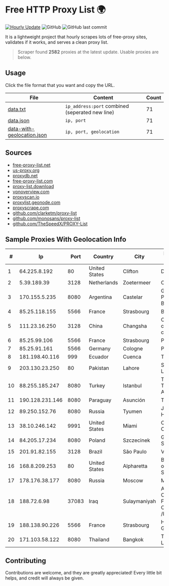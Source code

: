 
# Free HTTP Proxy List 🌍

[![Hourly Update](https://github.com/mertguvencli/http-proxy-list/actions/workflows/main.yml/badge.svg?branch=main)](https://github.com/mertguvencli/http-proxy-list/actions/workflows/main.yml)
![GitHub](https://img.shields.io/github/license/mertguvencli/http-proxy-list)
![GitHub last commit](https://img.shields.io/github/last-commit/mertguvencli/http-proxy-list)

It is a lightweight project that hourly scrapes lots of free-proxy sites, validates if it works, and serves a clean proxy list.


> Scraper found **2582** proxies at the latest update. Usable proxies are below.

## Usage

Click the file format that you want and copy the URL.


|File|Content|Count|
|----|-------|-----|
|[data.txt](https://raw.githubusercontent.com/mertguvencli/http-proxy-list/main/proxy-list/data.txt)|`ip_address:port` combined (seperated new line)|71|
|[data.json](https://raw.githubusercontent.com/mertguvencli/http-proxy-list/main/proxy-list/data.json)|`ip, port`|71|
|[data-with-geolocation.json](https://raw.githubusercontent.com/mertguvencli/http-proxy-list/main/proxy-list/data-with-geolocation.json)|`ip, port, geolocation`|71|

## Sources

* [free-proxy-list.net](https://free-proxy-list.net)
* [us-proxy.org](https://www.us-proxy.org)
* [proxydb.net](http://proxydb.net)
* [free-proxy-list.com](https://free-proxy-list.com/?page=&port=&type%5B%5D=http&type%5B%5D=https&up_time=0&search=Search)
* [proxy-list.download](https://www.proxy-list.download/HTTP)
* [vpnoverview.com](https://vpnoverview.com/privacy/anonymous-browsing/free-proxy-servers)
* [proxyscan.io](https://www.proxyscan.io)
* [proxylist.geonode.com](https://proxylist.geonode.com/api/proxy-list?limit=300&page=1&sort_by=lastChecked&sort_type=desc&protocols=http,https)
* [proxyscrape.com](https://api.proxyscrape.com/v2/?request=displayproxies&protocol=http&timeout=10000&country=all&ssl=all&anonymity=all)
* [github.com/clarketm/proxy-list](https://raw.githubusercontent.com/clarketm/proxy-list/master/proxy-list-raw.txt)
* [github.com/monosans/proxy-list](https://raw.githubusercontent.com/monosans/proxy-list/main/proxies/http.txt)
* [github.com/TheSpeedX/PROXY-List](https://raw.githubusercontent.com/TheSpeedX/PROXY-List/master/http.txt)


## Sample Proxies With Geolocation Info

|#|Ip|Port|Country|City|Internet Service Provider|
|-|--|----|-------|----|-------------------------|
|1|64.225.8.192|80|United States|Clifton|DigitalOcean, LLC|
|2|5.39.189.39|3128|Netherlands|Zoetermeer|ColoCenter b.v.|
|3|170.155.5.235|8080|Argentina|Castelar|Gobernacion de la Provincia de Buenos Aires|
|4|85.25.118.155|5566|France|Strasbourg|BSB-SERVICE|
|5|111.23.16.250|3128|China|Changsha|China Mobile communications corporation|
|6|85.25.99.106|5566|France|Strasbourg|PLUSSERVER|
|7|85.25.91.161|5566|Germany|Cologne|PlusServer GmbH|
|8|181.198.40.116|999|Ecuador|Cuenca|Telconet S.A|
|9|203.130.23.250|80|Pakistan|Lahore|Supernet, PDS Limited|
|10|88.255.185.247|8080|Turkey|Istanbul|Turk Telekomunikasyon Anonim Sirketi|
|11|190.128.231.146|8080|Paraguay|Asunción|Telecel S.A.|
|12|89.250.152.76|8080|Russia|Tyumen|JSC "ER-Telecom Holding"|
|13|38.10.246.142|9991|United States|Miami|Cogent Communications|
|14|84.205.17.234|8080|Poland|Szczecinek|Gawex Media Sp.zoo|
|15|201.91.82.155|3128|Brazil|São Paulo|Vivo|
|16|168.8.209.253|80|United States|Alpharetta|Board of Regents of the University System of Georgia|
|17|178.176.38.177|8080|Russia|Moscow|MegaFon|
|18|188.72.6.98|37083|Iraq|Sulaymaniyah|AL-SARD FIBER Co. for Internet Fiber and Optical Cable Services /Ltd.|
|19|188.138.90.226|5566|France|Strasbourg|Host Europe GmbH|
|20|171.103.58.122|8080|Thailand|Bangkok|True Internet Co., Ltd.|



## Contributing

Contributions are welcome, and they are greatly appreciated! Every
little bit helps, and credit will always be given.

